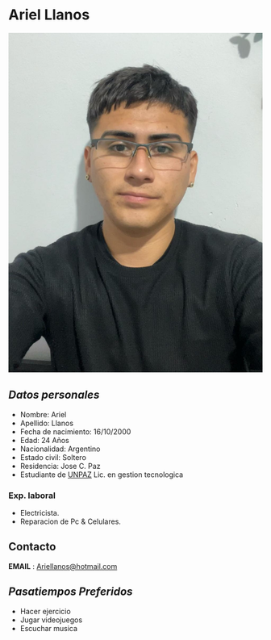 # Ariel Llanos

![Este soy yo](./img/yo.jpg)

 ## *Datos personales*
- Nombre: Ariel 
- Apellido: Llanos
- Fecha de nacimiento: 16/10/2000
- Edad: 24 Años
- Nacionalidad: Argentino
- Estado civil: Soltero
- Residencia: Jose C. Paz
- Estudiante de [UNPAZ](https://unpaz.edu.ar/) Lic. en gestion tecnologica

### Exp. laboral
- Electricista. 
- Reparacion de Pc & Celulares.

## Contacto

**EMAIL** : Ariellanos@hotmail.com

## *Pasatiempos Preferidos*
- Hacer ejercicio
- Jugar videojuegos
- Escuchar musica
